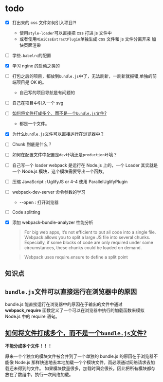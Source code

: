 # todo

- [x] 打出来的 css 文件如何引入项目?!
  - 使用`style-loader`可以直接把 css 打进 js 文件中
  - 或者使用`MiniCssExtractPlugin`单独生成 css 文件和 js 文件分离开来 加快页面渲染
- [ ] 学些`.babelrc`的配置
- [x] 学习 nginx 的启动之类的
- [ ] 打包之后的项目，都放到`bundle.js`中了，无法刷新，一刷新就报错,单独的前端项目是 OK 的。
  - 自己写的项目导航是有问题的
- [ ] 自己在项目中引入一个 svg
- [ ] <a href="#one-bundle">如何将文件打成多个，而不是一个`bundle.js`文件?</a>
  - 都是一个文件。
- [x] <a href="#bundle-run">为什么`bundle.js`文件可以直接运行在浏览器中？</a>
- [ ] Chunk 到底是什么？
- [ ] 如何在配置文件中配置是`dev`环境还是`production`环境？
- [ ] 自己写一个 loader
      webpack 是运行在 Node.js 上的，一个 Loader 其实就是一个 Node.js 模块，这个模块需要导出一个函数。
- [ ] 压缩 JavaScript : UglifyJS or 4-4 使用 ParallelUglifyPlugin
- [ ] webpack-dev-server 命令参数的学习
  - --open : 打开浏览器
- [ ] Code splitting
- [x] 添加 webpack-bundle-analyzer 性能分析

  > For big web apps, it’s not efficient to put all code into a single file. Webpack allows you to split a large JS file into several chunks. Especially, if some blocks of code are only required under some circumstances, these chunks could be loaded on demand.

  > Webpack uses require.ensure to define a split point

## 知识点

## <div id="#bundle-run">`bundle.js`文件可以直接运行在浏览器中的原因</div>

bundle.js 能直接运行在浏览器中的原因在于输出的文件中通过 **webpack_require** 函数定义了一个可以在浏览器中执行的加载函数来模拟 Node.js 中的 require 语句。

## [如何将文件打成多个，而不是一个`bundle.js`文件?](#one-bundle)

**不能分成多个文件！！！**

原来一个个独立的模块文件被合并到了一个单独的 bundle.js 的原因在于浏览器不能像 Node.js 那样快速地去本地加载一个个模块文件，而必须通过网络请求去加载还未得到的文件。 如果模块数量很多，加载时间会很长，因此把所有模块都存放在了数组中，执行一次网络加载。
